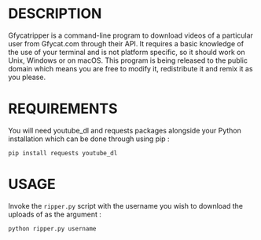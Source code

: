 # DESCRIPTION

Gfycatripper is a command-line program to download videos of a particular user from Gfycat.com through their API. It requires a basic knowledge of the use of your terminal and is not platform specific, so it should work on Unix, Windows or on macOS. This program is being released to the public domain which means you are free to modify it, redistribute it and remix it as you please.

# REQUIREMENTS

You will need youtube_dl and requests packages alongside your Python installation which can be done through using pip :

`pip install requests youtube_dl`

# USAGE

Invoke the `ripper.py` script with the username you wish to download the uploads of as the argument :

`python ripper.py username`


